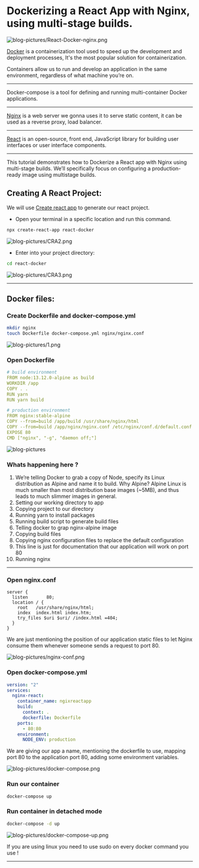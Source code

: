 # Dockerizing a React App with Nginx, using multi-stage builds.

![blog-pictures/React-Docker-nginx.png](blog-pictures/React-Docker-nginx.png)

[Docker](https://www.docker.com/) is a containerization tool used to speed up the development and deployment processes, It's the most popular solution for containerization.

Containers allow us to run and develop an application in the same environment, regardless of what machine you’re on.

---

Docker-compose is a tool for defining and running multi-container Docker applications.

---

[Nginx](https://www.nginx.com/) is a web server we gonna uses it to serve static content, it can be used as a reverse proxy, load balancer.

---

[React](https://reactjs.org/) is an open-source, front end, JavaScript library for building user interfaces or user interface components.

---

This tutorial demonstrates how to Dockerize a React app with Nginx using multi-stage builds. We’ll specifically focus on configuring a production-ready image using multistage builds.

## Creating A React Project:

We will use [Create react app](https://reactjs.org/docs/create-a-new-react-app.html) to generate our react project.

- Open your terminal in a specific location and run this command.

```bash
npx create-react-app react-docker
```

![blog-pictures/CRA2.png](blog-pictures/CRA2.png)

- Enter into your project directory:

```bash
cd react-docker
```

![blog-pictures/CRA3.png](blog-pictures/CRA3.png)

---

## Docker files:

### Create Dockerfile and docker-compose.yml

```bash
mkdir nginx
touch Dockerfile docker-compose.yml nginx/nginx.conf
```

![blog-pictures/1.png](blog-pictures/1.png)

### **Open Dockerfile**

```yaml
# build environment
FROM node:13.12.0-alpine as build
WORKDIR /app
COPY . .
RUN yarn
RUN yarn build

# production environment
FROM nginx:stable-alpine
COPY --from=build /app/build /usr/share/nginx/html
COPY --from=build /app/nginx/nginx.conf /etc/nginx/conf.d/default.conf
EXPOSE 80
CMD ["nginx", "-g", "daemon off;"]
```

![blog-pictures](blog-pictures/dockerfile.png)

### Whats happening here ?

1. We’re telling Docker to grab a copy of Node, specify its Linux distribution as Alpine and name it to build. Why Alpine? Alpine Linux is much smaller than most distribution base images (~5MB), and thus leads to much slimmer images in general.
2. Setting our working directory to app
3. Copying project to our directory
4. Running yarn to install packages
5. Running build script to generate build files
6. Telling docker to grap nginx-alpine image
7. Copying build files
8. Copying nginx configuration files to replace the default configuration
9. This line is just for documentation that our application will work on port 80
10. Running nginx

---

### **Open nginx.conf**

```wasm
server {
  listen       80;
  location / {
    root   /usr/share/nginx/html;
    index  index.html index.htm;
    try_files $uri $uri/ /index.html =404;
  }
}
```

We are just mentioning the position of our application static files to let Nginx consume them whenever someone sends a request to port 80.

![blog-pictures/nginx-conf.png](blog-pictures/nginx-conf.png)

### Open docker-compose.yml

```yaml
version: "2"
services:
  nginx-react:
    container_name: ngixreactapp
    build:
      context: .
      dockerfile: Dockerfile
    ports:
      - 80:80
    environment:
      NODE_ENV: production
```

We are giving our app a name, mentioning the dockerfile to use, mapping port 80 to the application port 80, adding some environment variables.

![blog-pictures/docker-compose.png](blog-pictures/docker-compose.png)

### Run our container

```bash
docker-compose up
```

### Run container in detached mode

```bash
docker-compose -d up
```

![blog-pictures/docker-compose-up.png](blog-pictures/docker-compose-up.png)

If you are using linux you need to use sudo on every docker command you use !

---
